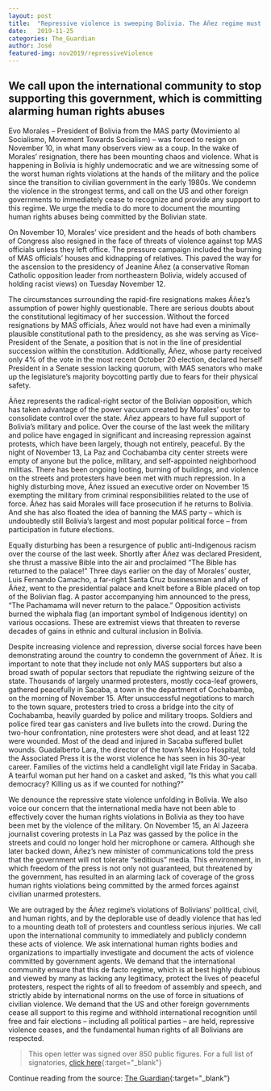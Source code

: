 ```yaml
---
layout: post
title:  "Repressive violence is sweeping Bolivia. The Áñez regime must be held to account"
date:   2019-11-25
categories: The_Guardian
author: José
featured-img: nov2019/repressiveViolence
---
```

## We call upon the international community to stop supporting this government, which is committing alarming human rights abuses

Evo Morales – President of Bolivia from the MAS party (Movimiento al Socialismo, Movement Towards Socialism) – was forced to resign on November 10, in what many observers view as a coup. In the wake of Morales’ resignation, there has been mounting chaos and violence. What is happening in Bolivia is highly undemocratic and we are witnessing some of the worst human rights violations at the hands of the military and the police since the transition to civilian government in the early 1980s. We condemn the violence in the strongest terms, and call on the US and other foreign governments to immediately cease to recognize and provide any support to this regime. We urge the media to do more to document the mounting human rights abuses being committed by the Bolivian state.

On November 10, Morales’ vice president and the heads of both chambers of Congress also resigned in the face of threats of violence against top MAS officials unless they left office. The pressure campaign included the burning of MAS officials’ houses and kidnapping of relatives. This paved the way for the ascension to the presidency of Jeanine Áñez (a conservative Roman Catholic opposition leader from northeastern Bolivia, widely accused of holding racist views) on Tuesday November 12.

The circumstances surrounding the rapid-fire resignations makes Áñez’s assumption of power highly questionable. There are serious doubts about the constitutional legitimacy of her succession. Without the forced resignations by MAS officials, Áñez would not have had even a minimally plausible constitutional path to the presidency, as she was serving as Vice-President of the Senate, a position that is not in the line of presidential succession within the constitution. Additionally, Áñez, whose party received only 4% of the vote in the most recent October 20 election, declared herself President in a Senate session lacking quorum, with MAS senators who make up the legislature’s majority boycotting partly due to fears for their physical safety.

Áñez represents the radical-right sector of the Bolivian opposition, which has taken advantage of the power vacuum created by Morales’ ouster to consolidate control over the state. Áñez appears to have full support of Bolivia’s military and police. Over the course of the last week the military and police have engaged in significant and increasing repression against protests, which have been largely, though not entirely, peaceful. By the night of November 13, La Paz and Cochabamba city center streets were empty of anyone but the police, military, and self-appointed neighborhood militias. There has been ongoing looting, burning of buildings, and violence on the streets and protesters have been met with much repression. In a highly disturbing move, Áñez issued an executive order on November 15 exempting the military from criminal responsibilities related to the use of force. Áñez has said Morales will face prosecution if he returns to Bolivia. And she has also floated the idea of banning the MAS party – which is undoubtedly still Bolivia’s largest and most popular political force – from participation in future elections.

Equally disturbing has been a resurgence of public anti-Indigenous racism over the course of the last week. Shortly after Áñez was declared President, she thrust a massive Bible into the air and proclaimed “The Bible has returned to the palace!” Three days earlier on the day of Morales’ ouster, Luis Fernando Camacho, a far-right Santa Cruz businessman and ally of Áñez, went to the presidential palace and knelt before a Bible placed on top of the Bolivian flag. A pastor accompanying him announced to the press, “The Pachamama will never return to the palace.” Opposition activists burned the wiphala flag (an important symbol of Indigenous identity) on various occasions. These are extremist views that threaten to reverse decades of gains in ethnic and cultural inclusion in Bolivia.

Despite increasing violence and repression, diverse social forces have been demonstrating around the country to condemn the government of Áñez. It is important to note that they include not only MAS supporters but also a broad swath of popular sectors that repudiate the rightwing seizure of the state. Thousands of largely unarmed protesters, mostly coca-leaf growers, gathered peacefully in Sacaba, a town in the department of Cochabamba, on the morning of November 15. After unsuccessful negotiations to march to the town square, protesters tried to cross a bridge into the city of Cochabamba, heavily guarded by police and military troops. Soldiers and police fired tear gas canisters and live bullets into the crowd. During the two-hour confrontation, nine protesters were shot dead, and at least 122 were wounded. Most of the dead and injured in Sacaba suffered bullet wounds. Guadalberto Lara, the director of the town’s Mexico Hospital, told the Associated Press it is the worst violence he has seen in his 30-year career. Families of the victims held a candlelight vigil late Friday in Sacaba. A tearful woman put her hand on a casket and asked, “Is this what you call democracy? Killing us as if we counted for nothing?”

We denounce the repressive state violence unfolding in Bolivia. We also voice our concern that the international media have not been able to effectively cover the human rights violations in Bolivia as they too have been met by the violence of the military. On November 15, an Al Jazeera journalist covering protests in La Paz was gassed by the police in the streets and could no longer hold her microphone or camera. Although she later backed down, Áñez’s new minister of communications told the press that the government will not tolerate “seditious” media. This environment, in which freedom of the press is not only not guaranteed, but threatened by the government, has resulted in an alarming lack of coverage of the gross human rights violations being committed by the armed forces against civilian unarmed protesters.

We are outraged by the Áñez regime’s violations of Bolivians’ political, civil, and human rights, and by the deplorable use of deadly violence that has led to a mounting death toll of protesters and countless serious injuries. We call upon the international community to immediately and publicly condemn these acts of violence. We ask international human rights bodies and organizations to impartially investigate and document the acts of violence committed by government agents. We demand that the international community ensure that this de facto regime, which is at best highly dubious and viewed by many as lacking any legitimacy, protect the lives of peaceful protesters, respect the rights of all to freedom of assembly and speech, and strictly abide by international norms on the use of force in situations of civilian violence. We demand that the US and other foreign governments cease all support to this regime and withhold international recognition until free and fair elections – including all political parties – are held, repressive violence ceases, and the fundamental human rights of all Bolivians are respected.

> This open letter was signed over 850 public figures. For a full list of signatories, [click here][openletter]{:target="_blank"}


Continue reading from the source: [The Guardian][theguardian]{:target="_blank"}

[theguardian]: https://www.theguardian.com/commentisfree/2019/nov/24/bolivia-anez-regime-violence
[openletter]: https://docs.google.com/document/d/1vKwFn_ujFW04AbfgC_kr94-2giTM1mdzq_RT8h5uCEw/edit
